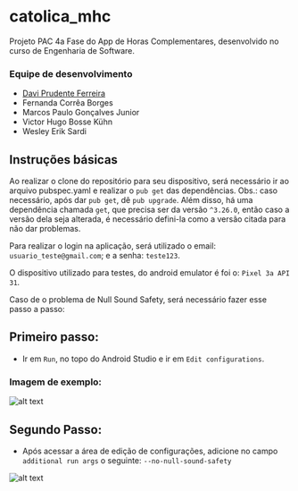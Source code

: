# catolica_mhc

Projeto PAC 4a Fase do App de Horas Complementares, desenvolvido no curso de Engenharia de Software.

### Equipe de desenvolvimento 

- [Davi Prudente Ferreira](https://github.com/Davi-PF)
- Fernanda Corrêa Borges 
- Marcos Paulo Gonçalves Junior 
- Victor Hugo Bosse Kühn
- Wesley Erik Sardi



## Instruções básicas

Ao realizar o clone do repositório para seu dispositivo, será necessário ir ao arquivo pubspec.yaml e realizar o  `pub get` das dependências. Obs.: caso necessário, após dar `pub get`, dê `pub upgrade`. Além disso, há uma dependência chamada `get`, que precisa ser da versão `^3.26.0`, então caso a versão dela seja alterada, é necessário defini-la como a versão citada para não dar problemas.

Para realizar o login na aplicação, será utilizado o email: `usuario_teste@gmail.com`; e a senha: `teste123`.

O dispositivo utilizado para testes, do android emulator é foi o: `Pixel 3a API 31`.

Caso de o problema de Null Sound Safety, será necessário fazer esse passo a passo:

## Primeiro passo:

- Ir em `Run`, no topo do Android Studio e ir em `Edit configurations`.

### Imagem de exemplo: 

![alt text](imgs_readme/passo1_null-sound-safety.png)


## Segundo Passo:

- Após acessar a área de edição de configurações, adicione no campo `additional run args` o seguinte: `--no-null-sound-safety`

![alt text](imgs_readme/passo2_null-sound-safety.png)
